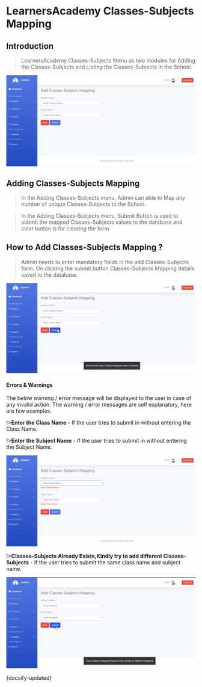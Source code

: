 # LearnersAcademy Classes-Subjects Mapping

## Introduction

> LearnersAcademy Classes-Subjects Menu as two modules for Adding the Classes-Subjects and Listing the Classes-Subjects in the School.

![Img - Add Classes-Subjects Page](../images/add_classes_subjects.png "Add Classes-Subjects Page")


## Adding Classes-Subjects Mapping

> In the Adding Classes-Subjects menu, Admin can able to Map any number of unique Classes-Subjects to the School.

> In the Adding Classes-Subjects menu, Submit Button is used to submit the mapped Classes-Subjects values to the database and clear button is for clearing the form.


## How to Add Classes-Subjects Mapping ?

> Admin needs to enter mandatory fields in the add Classes-Subjects form. On clicking the submit button Classes-Subjects Mapping details saved to the database.
 
![Img - Add Classes-Subjects Details](../images/add_classes_subjects_success.png "Add Classes-Subjects Details")
 

#### Errors & Warnings

The below warning / error message will be displayed to the user in case of any invalid action.
The warning / error messages are self explanatory, here are few examples.

!>**Enter the Class Name**
	- If the user tries to submit in without entering the Class Name.
	
!>**Enter the Subject Name**
	- If the user tries to submit in without entering the Subject Name.
	
![Img - Add Classes-Subjects Validation](../images/add_classes_subjects_validation.png "Add Classes-Subjects Validation")

!>**Classes-Subjects Already Exists,Kindly try to add different Classes-Subjects**
	- If the user tries to submit the same class name and subject name.
	
![Img - Add Classes-Subjects Constrain](../images/add_classes_subjects_constraint.png "Add Classes-Subjects Constrain")

   
{docsify-updated}


